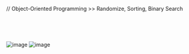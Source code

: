 // Object-Oriented Programming >> Randomize, Sorting, Binary Search 

</br></br></br>

![image](https://user-images.githubusercontent.com/61842827/195990644-11eb3ad1-dbf3-4800-8e7b-746b343141a6.png)
![image](https://user-images.githubusercontent.com/61842827/195990654-a7903ddf-93e0-4307-add9-6bc93af34431.png)
